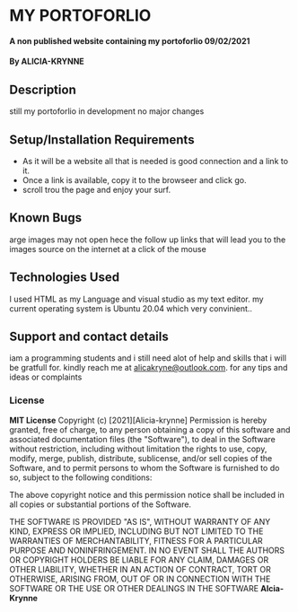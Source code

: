 # MY PORTOFORLIO
#### A non published website containing my  portoforlio 09/02/2021
#### By **ALICIA-KRYNNE**
## Description
still my  portoforlio in development no  major changes 
## Setup/Installation Requirements
* As it will be a website all that is needed is good connection and a link to it.
* Once a link is available, copy it to the browseer and click  go.
* scroll trou  the page and enjoy your surf.

## Known Bugs
arge images may not open hece the follow up links that will lead you to the  images source on the internet at a click of the  mouse
## Technologies Used
I used HTML as my Language and visual studio as my  text editor. my  current operating system is Ubuntu 20.04 which  very  convinient..
## Support and contact details
iam a programming  students  and i  still need alot of  help  and  skills that  i  will be gratfull for. kindly  reach me at alicakryne@outlook.com. for any  tips and ideas or complaints
### License
 **MIT License**
Copyright (c) [2021][Alicia-krynne]
Permission is hereby granted, free of charge, to any person obtaining a copy
of this software and associated documentation files (the "Software"), to deal
in the Software without restriction, including without limitation the rights
to use, copy, modify, merge, publish, distribute, sublicense, and/or sell
copies of the Software, and to permit persons to whom the Software is
furnished to do so, subject to the following conditions:

The above copyright notice and this permission notice shall be included in all
copies or substantial portions of the Software.

THE SOFTWARE IS PROVIDED "AS IS", WITHOUT WARRANTY OF ANY KIND, EXPRESS OR
IMPLIED, INCLUDING BUT NOT LIMITED TO THE WARRANTIES OF MERCHANTABILITY,
FITNESS FOR A PARTICULAR PURPOSE AND NONINFRINGEMENT. IN NO EVENT SHALL THE
AUTHORS OR COPYRIGHT HOLDERS BE LIABLE FOR ANY CLAIM, DAMAGES OR OTHER
LIABILITY, WHETHER IN AN ACTION OF CONTRACT, TORT OR OTHERWISE, ARISING FROM,
OUT OF OR IN CONNECTION WITH THE SOFTWARE OR THE USE OR OTHER DEALINGS IN THE
SOFTWARE **Alcia-Krynne**
